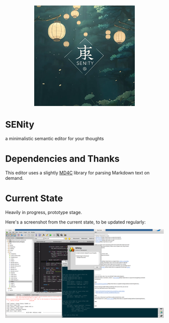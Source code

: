 <p align="center">
  <img src="assets/images/senity-logo.webp" width=320 />
</p>

# SENity

a minimalistic semantic editor for your thoughts

# Dependencies and Thanks

This editor uses a slightly [MD4C](https://github.com/mity/md4c) library for parsing Markdown text on demand.

# Current State

Heavily in progress, prototype stage.

Here's a screenshot from the current state, to be updated regularly:
<p align="center">
  <img src="assets/images/senity-proto1.png" width=860 />
</p>
